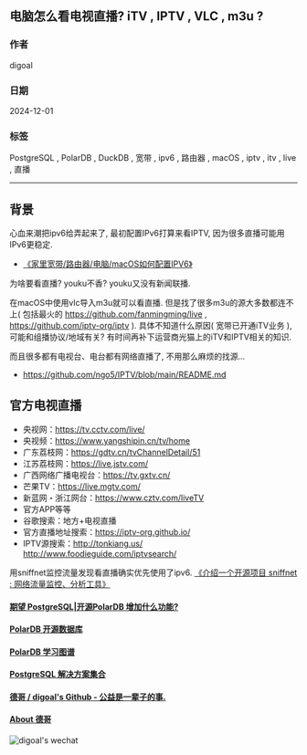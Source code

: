 ## 电脑怎么看电视直播? iTV , IPTV , VLC , m3u ?        
                                                                                       
### 作者                                                                            
digoal                                                                              
                                                                                              
### 日期                                                                                            
2024-12-01                                                          
                                                     
### 标签                                                                          
PostgreSQL , PolarDB , DuckDB , 宽带 , ipv6 , 路由器 , macOS , iptv , itv , live , 直播        
                                                                                                                  
----                                                                                           
                                                                                                         
## 背景      
     
心血来潮把ipv6给弄起来了, 最初配置IPv6打算来看IPTV, 因为很多直播可能用IPv6更稳定.     
- [《家里宽带/路由器/电脑/macOS如何配置IPV6》](../202411/20241128_01.md)    
  
为啥要看直播? youku不香? youku又没有新闻联播.   
   
在macOS中使用vlc导入m3u就可以看直播. 但是找了很多m3u的源大多数都连不上( 包括最火的 https://github.com/fanmingming/live , https://github.com/iptv-org/iptv ). 具体不知道什么原因( 宽带已开通iTV业务 ), 可能和组播协议/地域有关? 有时间再补下运营商光猫上的iTV和IPTV相关的知识.     
  
而且很多都有电视台、电台都有网络直播了, 不用那么麻烦的找源...       
- https://github.com/ngo5/IPTV/blob/main/README.md     
  
## 官方电视直播  
  
- 央视网：https://tv.cctv.com/live/  
- 央视频：https://www.yangshipin.cn/tv/home  
- 广东荔枝网：https://gdtv.cn/tvChannelDetail/51  
- 江苏荔枝网：https://live.jstv.com/  
- 广西网络广播电视台：https://tv.gxtv.cn/  
- 芒果TV：https://live.mgtv.com/  
- 新蓝网・浙江网台：https://www.cztv.com/liveTV  
- 官方APP等等  
- 谷歌搜索：地方+电视直播  
- 官方直播地址搜索：https://iptv-org.github.io/  
- IPTV源搜索：http://tonkiang.us/ http://www.foodieguide.com/iptvsearch/     
   
用sniffnet监控流量发现看直播确实优先使用了ipv6.  [《介绍一个开源项目 sniffnet : 网络流量监控、分析工具》](../202408/20240801_02.md)  
   
  
#### [期望 PostgreSQL|开源PolarDB 增加什么功能?](https://github.com/digoal/blog/issues/76 "269ac3d1c492e938c0191101c7238216")
  
  
#### [PolarDB 开源数据库](https://openpolardb.com/home "57258f76c37864c6e6d23383d05714ea")
  
  
#### [PolarDB 学习图谱](https://www.aliyun.com/database/openpolardb/activity "8642f60e04ed0c814bf9cb9677976bd4")
  
  
#### [PostgreSQL 解决方案集合](../201706/20170601_02.md "40cff096e9ed7122c512b35d8561d9c8")
  
  
#### [德哥 / digoal's Github - 公益是一辈子的事.](https://github.com/digoal/blog/blob/master/README.md "22709685feb7cab07d30f30387f0a9ae")
  
  
#### [About 德哥](https://github.com/digoal/blog/blob/master/me/readme.md "a37735981e7704886ffd590565582dd0")
  
  
![digoal's wechat](../pic/digoal_weixin.jpg "f7ad92eeba24523fd47a6e1a0e691b59")
  
